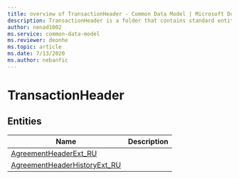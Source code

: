 ```yaml
---
title: overview of TransactionHeader - Common Data Model | Microsoft Docs
description: TransactionHeader is a folder that contains standard entities related to the Common Data Model.
author: nenad1002
ms.service: common-data-model
ms.reviewer: deonhe
ms.topic: article
ms.date: 7/13/2020
ms.author: nebanfic
---
```


# TransactionHeader


## Entities

|Name|Description|
|---|---|
|[AgreementHeaderExt_RU](AgreementHeaderExt_RU.md)||
|[AgreementHeaderHistoryExt_RU](AgreementHeaderHistoryExt_RU.md)||
